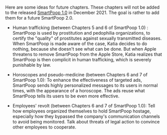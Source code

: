 Here are some ideas for future chapters.
These chapters will not be added to the released [SmartPoop 1.0](README.md) in December 2021.
The goal is rather to add them for a future SmartPoop 2.0.

- Human trafficking (between Chapters 5 and 6 of SmartPoop 1.0) : SmartPoop is used by prostitution and pedophilia organizations, to certify the "quality" of prostitutes against sexually transmitted diseases. When SmartPoop is made aware of the case, Katia decides to do nothing, because she doesn't see what can be done. But when Apple threatens to remove SmartPoop from the Apple Store, Katia realizes that SmartPoop is then complicit in human trafficking, which is severely punishable by law.

- Horoscopes and pseudo-medicine (between Chapters 6 and 7 of SmartPoop 1.0): To enhance the effectiveness of targeted ads, SmartPoop sends highly personalized messages to its users in normal times, with the appearance of a horoscope. The ads reuse what SmartPoop tells its users to be even more effective.

- Employees' revolt (between Chapters 6 and 7 of SmartPoop 1.0): Tell how employees organized themselves to hold SmartPoop hostage, especially how they bypassed the company's communication channels to avoid being monitored. Talk about threats of legal action to convince other employees to cooperate.

